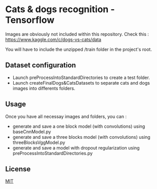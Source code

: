 # Cats & dogs recognition - Tensorflow

Images are obviously not included within this repository.
Check this : https://www.kaggle.com/c/dogs-vs-cats/data

You will have to include the unzipped /train folder in the project's root.

## Dataset configuration

- Launch preProcessIntoStandardDirectories to create a test folder.
- Launch createFinalDogs&CatsDatasets to separate cats and dogs images into differents folders.

## Usage

Once you have all necessay images and folders, you can :
- generate and save a one block model (with convolutions) using baseCnnModel.py
- generate and save a three blocks model (with convolutions) using threeBlocksVggModel.py
- generate and save a model with dropout regularization using preProcessIntoStandardDirectories.py

## License
[MIT](https://choosealicense.com/licenses/mit/)